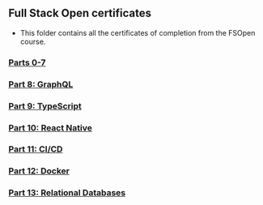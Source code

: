 ## Full Stack Open certificates
- This folder contains all the certificates of completion from the FSOpen course.

### [Parts 0-7](FullstackOpen.png)
### [Part 8: GraphQL](GraphQL.png)
### [Part 9: TypeScript](TypeScript.png)
### [Part 10: React Native](ReactNative.png)
### [Part 11: CI/CD](CiCd.png)
### [Part 12: Docker](Containers.png)
### [Part 13: Relational Databases](PSQL.png)
